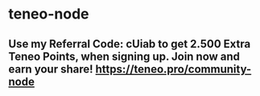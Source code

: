 # teneo-node
##  Use my Referral Code: <b>cUiab</b> to get 2.500 Extra Teneo Points, when signing up. Join now and earn your share! https://teneo.pro/community-node

